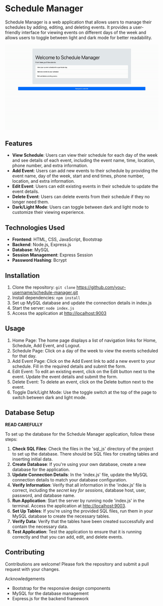 # Schedule Manager

Schedule Manager is a web application that allows users to manage their schedules by adding, editing, and deleting events. It provides a user-friendly interface for viewing events on different days of the week and allows users to toggle between light and dark mode for better readability.

<img src="schedule_manager_demo.gif"/>

## Features

- **View Schedule**: Users can view their schedule for each day of the week and see details of each event, including the event name, time, location, phone number, and extra information.
- **Add Event**: Users can add new events to their schedule by providing the event name, day of the week, start and end times, phone number, location, and extra information.
- **Edit Event**: Users can edit existing events in their schedule to update the event details.
- **Delete Event**: Users can delete events from their schedule if they no longer need them.
- **Dark/Light Mode**: Users can toggle between dark and light mode to customize their viewing experience.

## Technologies Used

- **Frontend**: HTML, CSS, JavaScript, Bootstrap
- **Backend**: Node.js, Express.js
- **Database**: MySQL
- **Session Management**: Express Session
- **Password Hashing**: Bcrypt

## Installation

1. Clone the repository: `git clone` <https://github.com/your-username/schedule-manager.git>
2. Install dependencies: `npm install`
3. Set up MySQL database and update the connection details in index.js
4. Start the server: `node index.js`
5. Access the application at <http://localhost:9003>

## Usage

1. Home Page: The home page displays a list of navigation links for Home, Schedule, Add Event, and Logout.
2. Schedule Page: Click on a day of the week to view the events scheduled for that day.
3. Add Event Page: Click on the Add Event link to add a new event to your schedule. Fill in the required details and submit the form.
4. Edit Event: To edit an existing event, click on the Edit button next to the event. Update the event details and submit the form.
5. Delete Event: To delete an event, click on the Delete button next to the event.
6. Toggle Dark/Light Mode: Use the toggle switch at the top of the page to switch between dark and light mode.

## Database Setup

**READ CAREFULLY**

To set up the database for the Schedule Manager application, follow these steps:

1. **Check SQL Files**: Check the files in the 'sql_js' directory of the project to set up the database. There should be SQL files for creating tables and inserting initial data.
2. **Create Database**: If you're using your own database, create a new database for the application.
3. **Update Connection Details**: In the 'index.js' file, update the MySQL connection details to match your database configuration.
4. **Verify Information**: Verify that all information in the 'index.js' file is correct, including the *secret key for sessions*, database host, user, password, and database name.
5. **Run Application**: Start the server by running node 'index.js' in the terminal. Access the application at <http://localhost:9003>.
6. **Set Up Tables**: If you're using the provided SQL files, run them in your MySQL database to create the necessary tables.
7. **Verify Data**: Verify that the tables have been created successfully and contain the necessary data.
8. **Test Application**: Test the application to ensure that it is running correctly and that you can add, edit, and delete events.

## Contributing

Contributions are welcome! Please fork the repository and submit a pull request with your changes.

Acknowledgements

- Bootstrap for the responsive design components
- MySQL for the database management
- Express.js for the backend framework
